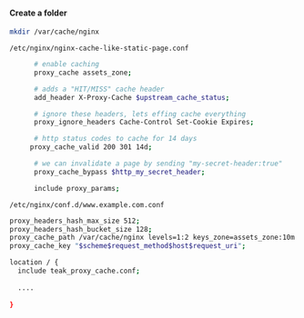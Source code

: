 
#### Create a folder

```sh
mkdir /var/cache/nginx
```

`/etc/nginx/nginx-cache-like-static-page.conf`

```sh
      # enable caching
      proxy_cache assets_zone;

      # adds a "HIT/MISS" cache header
      add_header X-Proxy-Cache $upstream_cache_status;

      # ignore these headers, lets effing cache everything
      proxy_ignore_headers Cache-Control Set-Cookie Expires;

      # http status codes to cache for 14 days
     proxy_cache_valid 200 301 14d;

      # we can invalidate a page by sending "my-secret-header:true"
      proxy_cache_bypass $http_my_secret_header;

      include proxy_params;

```

`/etc/nginx/conf.d/www.example.com.conf`

```sh
proxy_headers_hash_max_size 512;
proxy_headers_hash_bucket_size 128;
proxy_cache_path /var/cache/nginx levels=1:2 keys_zone=assets_zone:10m inactive=60m;
proxy_cache_key "$scheme$request_method$host$request_uri";

location / {
  include teak_proxy_cache.conf;
  
  ....
  
}
```
